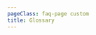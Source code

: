 ```yaml
---
pageClass: faq-page custom
title: Glossary
---
```


<template>
<div class="glossary">
<search-section @on-search="setSearchebleValue">
<template #title>
Glossary
</template>
<template #description>
Browse our glossary to find specific words.
</template>
</search-section>
<div class="search-results-section">
<div class="container container--narrow">
<div class="alphabet-box">
<ul class="alphabet__list">
<li class="alphabet__list-item" v-for="letter in alphabetFilterLetters"
:key="`${letter}-filter-key`">
<button type="button"
class="alphabet-filter__btn"
:class="{'active': letter === activeLetter}"
@click="setActiveLetter(letter)"
>
{{ letter }}
</button>
</li>
</ul>
<select class="alphabet__select" @change="setActiveLetter($event.target.value)">
<option :selected="letter === activeLetter" v-for="letter in alphabetFilterLetters"
:value="letter" :key="`${letter}-option-filter-key`">{{ letter }}
</option>
</select>
</div>
<h2 v-show="!visibleResults" class="no-results text-center">No results found.</h2>
<glossary-container ref="glossary-co" v-show="visibleResults">
<glossary-item>
<template v-slot:title>

##### ATM

</template>
<template v-slot:description>Automated Teller Machine. Enables customer to be able to
perform financial transactions without the need for a human cashier. For mobile money,
the ATM machine can be considered as an automated agent, allowing withdrawals and some
case deposits from and to the customer’s wallet.
</template>
</glossary-item>
<glossary-item>
<template v-slot:title>

##### Agent

</template>
<template v-slot:description>A person or business that is contracted to facilitate
transactions for users. The most important of these are cash-in and cash-out (i.e.
loading value into the mobile money system, and then converting it back to cash
again); in many instances, agents register new customers too.
</template>
</glossary-item>
<glossary-item>
<template v-slot:title>

##### API Service

</template>
<template v-slot:description>An API Service comprises of a URI which when combined with
a HTTP Operation (GET, PATCH, POST) enables a specified operation to be conducted on a
specific resource or set of resources.
</template>
</glossary-item>
<glossary-item>
<template v-slot:title>

##### Application Programming Interfaces (APIs)

</template>
<template v-slot:description>In computer programming, an application programming
interface (API) is a set of routines, protocols, and tools for building software
applications. An API expresses a software component in terms of its operations,
inputs, outputs, and underlying types.
</template>
</glossary-item>
<glossary-item>
<template v-slot:title>

##### Authentication

</template>
<template v-slot:description>Confirms the identity of the entity that is requesting the
service by verifying supplied credential(s). In this document, the requesting entity
is typically referred to as the initiator or sender.
</template>
</glossary-item>
<glossary-item>
<template v-slot:title>

##### Authorisation

</template>
<template v-slot:description>Authorisation provides an authenticated identity with
access to the system resources/services to which they are entitled. In the context of
this document, the requesting entity (initiator) is provided with a defined set of
services and functions that they can perform over API.
</template>
</glossary-item>
<glossary-item>
<template v-slot:title>

##### Business

</template>
<template v-slot:description>Describes an entity such as a public limited or limited
company that uses mobile money as a service. This includes taking bill payments,
making bill payments and disbursing salaries.
</template>
</glossary-item>
<glossary-item>
<template v-slot:title>

##### Client

</template>
<template v-slot:description>Describes the calling system/party that initiates and
interacts with the API service. The Client may or may not be the debit or credit
party.
</template>
</glossary-item>
<glossary-item>
<template v-slot:title>

##### GUID

</template>
<template v-slot:description>Globally Unique Identifier. GUIDs are usually stored as
128-bit values and are used for as the datatype for correlation IDs in the mobile
money API.
</template>
</glossary-item>
<glossary-item>
<template v-slot:title>

##### HTTP

</template>
<template v-slot:description>Acronym for Hyper Text Transfer Protocol. HTTP is the
foundation of data communication for the World Wide Web. HTTP is the protocol to
exchange or transfer hypertext.
</template>
</glossary-item>
<glossary-item>
<template v-slot:title>

##### ISO

</template>
<template v-slot:description>International Organisation for Standardisation. A number of
ISO standards are used with the mobile money API.
</template>
</glossary-item>
<glossary-item>
<template v-slot:title>

##### ITU

</template>
<template v-slot:description>International Telecommunications Agency. ITU MSISDN format
standards have been adopted for the mobile money API.
</template>
</glossary-item>
<glossary-item>
<template v-slot:title>

##### JSON

</template>
<template v-slot:description>Acronym for JavaScript Object Notation. Used to transmit
data objects containing attribute/value pairs. One of two protocols (the other being
XML) considered as the basis for a Data Exchange format for mobile money API
harmonisation.
</template>
</glossary-item>
<glossary-item>
<template v-slot:title>

##### Merchant

</template>
<template v-slot:description>A retail merchant that accepts e-Money from mobile money
customers in exchange for goods and/or services.
</template>
</glossary-item>
<glossary-item>
<template v-slot:title>

##### MSISDN

</template>
<template v-slot:description>A number uniquely identifying a subscription in a GSM or a
UMTS mobile network. Analogous with a mobile phone number.
</template>
</glossary-item>
<glossary-item>
<template v-slot:title>

##### Object

</template>
<template v-slot:description>An object holds a set of properties. Objects can be
combined or used in isolation to provide a representation of a resource.
</template>
</glossary-item>
<glossary-item>
<template v-slot:title>

##### Organisation

</template>
<template v-slot:description>Describes a non-business entity such as a charity or
government department that uses mobile money as a service. This includes taking bill
payments, making bill payments and disbursing salaries.
</template>
</glossary-item>
<glossary-item>
<template v-slot:title>

##### Provider

</template>
<template v-slot:description>Hosts the Mobile Money API services (or subset of).
</template>
</glossary-item>
<glossary-item>
<template v-slot:title>

##### Resource

</template>
<template v-slot:description>A resource is the target for an API operation as identified
in the API request. Resources are conceptually different from the representations that
are returned to the client.
</template>
</glossary-item>
<glossary-item>
<template v-slot:title>

##### REST-based API

</template>
<template v-slot:description>In computing, Representational State Transfer (REST) is the
software architectural style adopted by many organisations that offer APIs. REST
stipulates that interacting systems exhibit the following characteristics:
Client-Server. Responsibilities between clients and servers are explicitly defined.
Stateless. No context is stored between client and server during communication.
Cacheable. As on the World Wide Web, clients and intermediaries can cache responses
Layered System. A client cannot ordinarily tell whether it is connected directly to
the end server, or to an intermediary along the way. Uniform Interface. A uniform
interface simplifies and decouples the architecture, which enables each part to evolve
independently.
</template>
</glossary-item>
<glossary-item>
<template v-slot:title>

##### URI

</template>
<template v-slot:description>Acronym for Uniform Resource Identifier. The URI is a
string of characters used to identify a resource (such as an account, for example). In
APIs a URI is represented in the form of a URL which is generally used to identify the
service to invoke.
</template>
</glossary-item>
<glossary-item>
<template v-slot:title>

##### Wallet

</template>
<template v-slot:description>Term used in this document to describe the store of value
that identities (customers, agents, merchants and businesses) use to store e-Money. In
general, the document uses the term Account in place of Wallet.
</template>
</glossary-item>
</glossary-container>
</div>
</div>
</div>
</template>

<script>
import searchSection from '../.vuepress/components/search-section.vue';
import GlossaryItem from "../.vuepress/components/glossary-item";
import GlossaryContainer from "../.vuepress/components/glossary-container";

const alphabetFilterLetters = [
  'All', 'A', 'B', 'C', 'D', 'E', 'F', 'G', 'H', 'I', 'J', 'K', 'L', 'M', 'N', 'O', 'P', 'Q', 'R', 'S', 'T', 'U', 'V', 'W', 'X', 'Y', 'Z'
];

export default {
  name: 'glossary-page',
  components: {
    GlossaryContainer,
    GlossaryItem,
    searchSection,
  },

  props: [
    'title',
    'description',
  ],

  data() {
    return {
      alphabetFilterLetters: alphabetFilterLetters,
      activeLetter: 'All',
      searchebleValue: '',
      visibleResults: true,
    }
  },

  mounted() {
    this.applyFilters();
  },

  methods: {
    applySearchFilter() {
      this.$refs['glossary-co']?.$children?.forEach(item => {
        if (item.showElement) {
          item.showElement = item.$el.innerText.toLowerCase().substring(2).includes(this.
searchebleValue.toLowerCase())
        }
      });
    },

    applyLetterFilter() {
      this.$refs['glossary-co']?.$children?.forEach(item => {
        if (this.activeLetter !== 'All') {
          item.showElement = item.$el.innerText.toLowerCase().substring(2).startsWith(this.
activeLetter.toLowerCase());
        } else {
          item.showElement = true
        }
      });
    },

    setActiveLetter(letter) {
      this.activeLetter = letter;
    },

    setSearchebleValue(val) {
      this.searchebleValue = val;
    },

    setVisibleResults() {
      this.visibleResults = this.$refs['glossary-co']?.$children?.some(item => item.showElement);
    },

    applyFilters() {
      this.applyLetterFilter();
      this.applySearchFilter();
      this.setVisibleResults();
    }
  },

  watch: {
    activeLetter() {
      this.applyFilters();
    },

    searchebleValue() {
      this.applyFilters();
    },
  }
}
</script>
